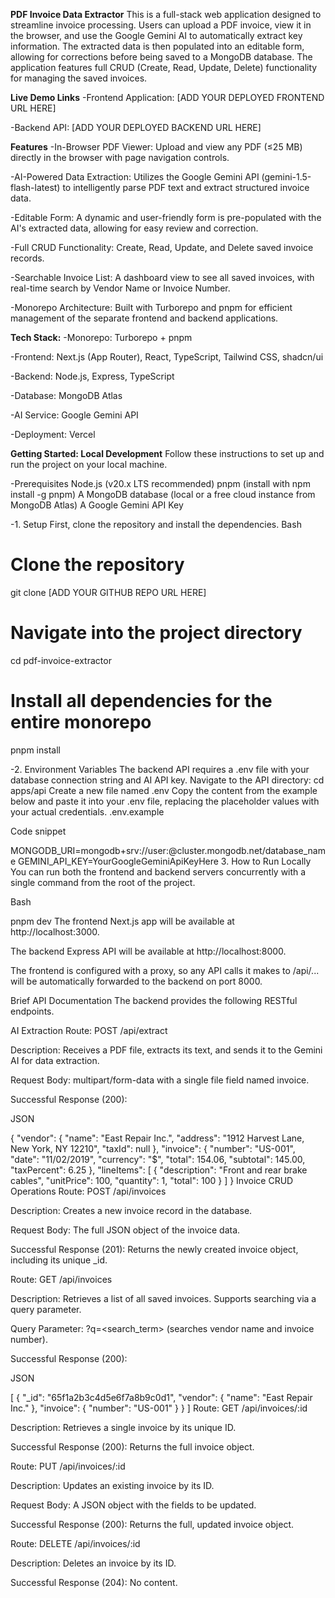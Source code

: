 **PDF Invoice Data Extractor**
This is a full-stack web application designed to streamline invoice processing. Users can upload a PDF invoice, view it in the browser, and use the Google Gemini AI to automatically extract key information. The extracted data is then populated into an editable form, allowing for corrections before being saved to a MongoDB database. The application features full CRUD (Create, Read, Update, Delete) functionality for managing the saved invoices.

**Live Demo Links**
-Frontend Application: [ADD YOUR DEPLOYED FRONTEND URL HERE]

-Backend API: [ADD YOUR DEPLOYED BACKEND URL HERE]

**Features**
-In-Browser PDF Viewer: Upload and view any PDF (≤25 MB) directly in the browser with page navigation controls.

-AI-Powered Data Extraction: Utilizes the Google Gemini API (gemini-1.5-flash-latest) to intelligently parse PDF text and extract structured invoice data.

-Editable Form: A dynamic and user-friendly form is pre-populated with the AI's extracted data, allowing for easy review and correction.

-Full CRUD Functionality: Create, Read, Update, and Delete saved invoice records.

-Searchable Invoice List: A dashboard view to see all saved invoices, with real-time search by Vendor Name or Invoice Number.

-Monorepo Architecture: Built with Turborepo and pnpm for efficient management of the separate frontend and backend applications.

**Tech Stack:**
-Monorepo: Turborepo + pnpm

-Frontend: Next.js (App Router), React, TypeScript, Tailwind CSS, shadcn/ui

-Backend: Node.js, Express, TypeScript

-Database: MongoDB Atlas

-AI Service: Google Gemini API

-Deployment: Vercel

**Getting Started: Local Development**
Follow these instructions to set up and run the project on your local machine.

-Prerequisites
Node.js (v20.x LTS recommended)
pnpm (install with npm install -g pnpm)
A MongoDB database (local or a free cloud instance from MongoDB Atlas)
A Google Gemini API Key

-1. Setup
First, clone the repository and install the dependencies.
Bash

# Clone the repository
git clone [ADD YOUR GITHUB REPO URL HERE]

# Navigate into the project directory
cd pdf-invoice-extractor

# Install all dependencies for the entire monorepo
pnpm install

-2. Environment Variables
The backend API requires a .env file with your database connection string and AI API key.
Navigate to the API directory: cd apps/api
Create a new file named .env
Copy the content from the example below and paste it into your .env file, replacing the placeholder values with your actual credentials.
.env.example

Code snippet

MONGODB_URI=mongodb+srv://user:<password>@cluster.mongodb.net/database_name
GEMINI_API_KEY=YourGoogleGeminiApiKeyHere
3. How to Run Locally
You can run both the frontend and backend servers concurrently with a single command from the root of the project.

Bash

pnpm dev
The frontend Next.js app will be available at http://localhost:3000.

The backend Express API will be available at http://localhost:8000.

The frontend is configured with a proxy, so any API calls it makes to /api/... will be automatically forwarded to the backend on port 8000.

Brief API Documentation
The backend provides the following RESTful endpoints.

AI Extraction
Route: POST /api/extract

Description: Receives a PDF file, extracts its text, and sends it to the Gemini AI for data extraction.

Request Body: multipart/form-data with a single file field named invoice.

Successful Response (200):

JSON

{
  "vendor": {
    "name": "East Repair Inc.",
    "address": "1912 Harvest Lane, New York, NY 12210",
    "taxId": null
  },
  "invoice": {
    "number": "US-001",
    "date": "11/02/2019",
    "currency": "$",
    "total": 154.06,
    "subtotal": 145.00,
    "taxPercent": 6.25
  },
  "lineItems": [
    {
      "description": "Front and rear brake cables",
      "unitPrice": 100,
      "quantity": 1,
      "total": 100
    }
  ]
}
Invoice CRUD Operations
Route: POST /api/invoices

Description: Creates a new invoice record in the database.

Request Body: The full JSON object of the invoice data.

Successful Response (201): Returns the newly created invoice object, including its unique _id.

Route: GET /api/invoices

Description: Retrieves a list of all saved invoices. Supports searching via a query parameter.

Query Parameter: ?q=<search_term> (searches vendor name and invoice number).

Successful Response (200):

JSON

[
  {
    "_id": "65f1a2b3c4d5e6f7a8b9c0d1",
    "vendor": { "name": "East Repair Inc." },
    "invoice": { "number": "US-001" }
  }
]
Route: GET /api/invoices/:id

Description: Retrieves a single invoice by its unique ID.

Successful Response (200): Returns the full invoice object.

Route: PUT /api/invoices/:id

Description: Updates an existing invoice by its ID.

Request Body: A JSON object with the fields to be updated.

Successful Response (200): Returns the full, updated invoice object.

Route: DELETE /api/invoices/:id

Description: Deletes an invoice by its ID.

Successful Response (204): No content.
